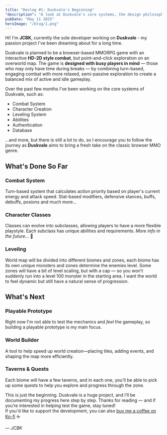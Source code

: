 ```yaml
---
title: "Devlog #1: Duskvale's Beginning"
"description": "A look at Duskvale’s core systems, the design philosophy behind its world and combat, and what’s next on the road to building a browser-based MMORPG."
pubDate: "May 11 2025"
heroImage: "/blog/1.png"
---
```


Hi! I'm **JCBK**, currently the sole developer working on **Duskvale** - my passion project I've been dreaming about for a long time.

Duskvale is planned to be a browser-based MMORPG game with an interactive **HD-2D style combat**, but point-and-click exploration on an overworld map. The game is **designed with busy players in mind** — those who may only have time during breaks — by combining turn-based, engaging combat with more relaxed, semi-passive exploration to create a balanced mix of active and idle gameplay.

Over the past few months I’ve been working on the core systems of Duskvale, such as:

- Combat System
- Character Creation
- Leveling System
- Abilities
- Authentication
- Database

...and more, but there is still a lot to do, so I encourage you to follow the journey as **Duskvale** aims to bring a fresh take on the classic browser MMO genre.

## What's Done So Far

### Combat System

Turn-based system that calculates action priority based on player's current energy and attack speed. Stat-based modifiers, defensive stances, buffs, debuffs, posions and much more...

### Character Classes

Classes can evolve into subclasses, allowing players to have a more flexible playstyle. Each subclass has unique abilities and requirements. _More info in the future..._ 🤫

### Leveling

World map will be divided into different biomes and zones, each biome has its own unique monsters and zones determine the enemies level. Some zones will have a bit of level scaling, but with a cap — so you won’t suddenly run into a level 100 monster in the starting area. I want the world to feel dynamic but still have a natural sense of progression.

## What's Next

### Playable Prototype

Right now I'm not able to test the mechanics and _feel_ the gameplay, so building a playable prototype is my main focus.

### World Builder

A tool to help speed up world creation—placing tiles, adding events, and shaping the map more efficiently.

### Taverns & Quests

Each biome will have a few taverns, and in each one, you’ll be able to pick up some quests to help you explore and progress through the zone.

This is just the beginning. Duskvale is a huge project, and I’ll be documenting my progress here step by step. Thanks for reading — and if you’re interested in helping test the game, stay tuned!  
If you'd like to support the development, you can also <a href="https://ko-fi.com/jcbkdev" target="_blank" rel="noopener noreferrer">buy me a coffee on Ko-fi</a>
☕️

— _JCBK_
